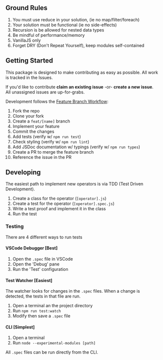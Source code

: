 ## Ground Rules

1. You must use reduce in your solution, (ie no map/filter/foreach)
2. Your solution must be functional (ie no side-effects)
3. Recursion is be allowed for nested data types
4. Be mindful of performance/memory
5. VanillaJS only
6. Forget DRY (Don't Repeat Yourself), keep modules self-contained

## Getting Started

This package is designed to make contributing as easy as possible. All work is tracked in the Issues.

If you'd like to contribute **claim an existing issue** -or- **create a new issue**. All unassigned issues are up-for-grabs.

Development follows the [Feature Branch Workflow][feature-workflow]:

1. Fork the repo
2. Clone your fork
3. Create a `feat/[name]` branch
4. Implement your feature
5. Commit the changes
6. Add tests (verify w/ `npm run test`)
7. Check styling (verify w/ `npm run lint`)
8. Add JSDoc documentation w/ typings (verify w/ `npm run types`)
9. Create a PR to merge the feature branch
10. Reference the issue in the PR

## Developing

The easiest path to implement new operators is via TDD (Test Driven Development).

1. Create a class for the operator (`[operator].js`)
2. Create a test for the operator (`[operator].spec.js`)
3. Write a test proof and implement it in the class
4. Run the test

### Testing

There are 4 different ways to run tests

#### VSCode Debugger [Best]

1. Open the `.spec` file in VSCode
2. Open the 'Debug' pane
3. Run the 'Test' configuration

#### Test Watcher [Easiest]

The watcher looks for changes in the `.spec` files. When a change is detected, the tests in that file are run.

1. Open a terminal an the project directory
2. Run `npm run test:watch`
3. Modify then save a `.spec` file

#### CLI [Simplest]

1. Open a terminal
2. Run `node --experimental-modules [path]`

All `.spec` files can be run directly from the CLI.

[feature-workflow]: https://www.atlassian.com/git/tutorials/comparing-workflows/feature-branch-workflow
